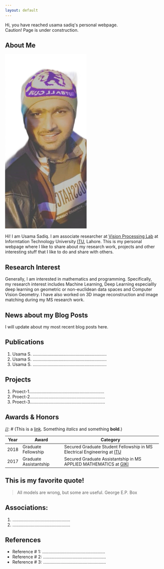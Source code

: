```yaml
---
layout: default
---
```


[//]: # (This is how a comment is added in markdown.)

Hi, you have reached usama sadiq's personal webpage.\
Caution! Page is under construction.

## About Me

[//]: # (Edit this for customizing the profile-picture.)
[//]: # (Other settings of image are profile-pictur class in typography.css file.)

<img class="profile-picture" src="temp_image.png" alt="Profile Image" > 

Hi! I am Usama Sadiq. I am associate researcher at [Vision Processing Lab](http://vispro.itu.edu.pk/) at Informtation Technology University [ITU](https://itu.edu.pk/), Lahore.
This is my personal webpage where I like to share about my research work, projects and other interesting stuff that I like to do and share with others.



## Research Interest

Generally, I am interested in mathematics and programming. Specifically, my research interest includes Machine Learning, Deep Learning especiallly deep learning on geometric or non-euclidean data spaces and Computer Vision Geometry. I have also worked on 3D image reconstruction and image matching during my MS research work.  


## News about my Blog Posts

I will update about my most recent blog posts here.

## Publications

1. Usama S. ............................................................
2. Usama S. ............................................................
3. Usama S. ............................................................


## Projects
1. Proect-1.............................................................
2. Proect-2.............................................................
3. Proect-3.............................................................

## Awards & Honors

[//]: # (This is a [link](http://google.com). Something *italics* and something **bold**.)

Year | Award | Category
-----|-------|--------
2018 | Graduate Fellowship  | Secured Graduate Student Fellowship in MS Electrical Engineering at [ITU](https://itu.edu.pk/)
2017 | Graduate Assistantship | Secured Graduate Assistantship in MS APPLIED MATHEMATICS at [GIKI](https://www.giki.edu.pk/)



## This is my favorite quote!
> All models are wrong, but some are useful.
                            George E.P. Box
                            
                            
## Associations:
1. ...............................................
2. ...............................................

## References

* Reference # 1: ...................................................
* Reference # 2: ...................................................
* Reference # 3: ...................................................

